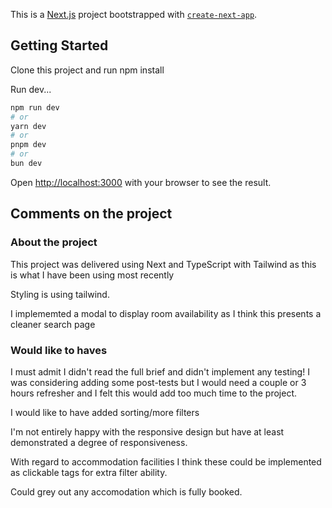 This is a [Next.js](https://nextjs.org/) project bootstrapped with [`create-next-app`](https://github.com/vercel/next.js/tree/canary/packages/create-next-app).

## Getting Started

Clone this project and run npm install

Run dev...

```bash
npm run dev
# or
yarn dev
# or
pnpm dev
# or
bun dev
```

Open [http://localhost:3000](http://localhost:3000) with your browser to see the result.

## Comments on the project

### About the project

This project was delivered using Next and TypeScript with Tailwind as this is what I have been using most recently

Styling is using tailwind.

I implememted a modal to display room availability as I think this presents a cleaner search page

### Would like to haves

I must admit I didn't read the full brief and didn't implement any testing! I was considering adding some post-tests but I would need a couple or 3 hours refresher and I felt this would add too much time to the project.

I would like to have added sorting/more filters

I'm not entirely happy with the responsive design but have at least demonstrated a degree of responsiveness.

With regard to accommodation facilities I think these could be implemented as clickable tags for extra filter ability.

Could grey out any accomodation which is fully booked.
